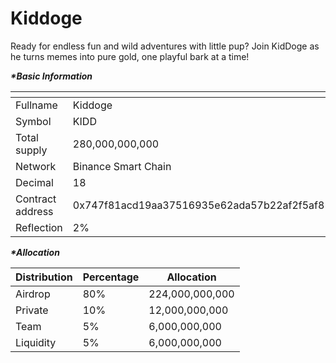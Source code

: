 # Kiddoge

Ready for endless fun and wild adventures with little pup? Join KidDoge as he turns memes into pure gold, one playful bark at a time!

_**\*Basic Information**_

<table data-header-hidden><thead><tr><th width="222"></th><th></th></tr></thead><tbody><tr><td>Fullname</td><td>Kiddoge</td></tr><tr><td>Symbol</td><td>KIDD</td></tr><tr><td>Total supply</td><td>280,000,000,000</td></tr><tr><td>Network</td><td>Binance Smart Chain</td></tr><tr><td>Decimal</td><td>18</td></tr><tr><td>Contract address</td><td>0x747f81acd19aa37516935e62ada57b22af2f5af8</td></tr><tr><td>Reflection</td><td>2%</td></tr></tbody></table>

_**\*Allocation**_

| Distribution | Percentage | Allocation      |
| ------------ | ---------- | --------------- |
| Airdrop      | 80%        | 224,000,000,000 |
| Private      | 10%        | 12,000,000,000  |
| Team         | 5%         | 6,000,000,000   |
| Liquidity    | 5%         | 6,000,000,000   |
